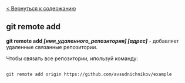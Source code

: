 [< Вернуться к содержанию](./readme.md)

## git remote add

**git remote add *[имя_удаленного_репозитория] [адрес]*** - добавляет удаленные связанные репозитории.

Чтобы связать все репозитории, ипользуй команду:

```bash=

git remote add origin https://github.com/avsudnichnikov/example
```